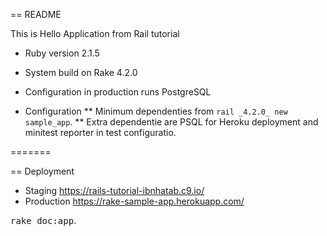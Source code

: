 == README

This is Hello Application from Rail tutorial

* Ruby version 2.1.5
* System build on Rake 4.2.0
* Configuration in production runs PostgreSQL

* Configuration
** Minimum dependenties from `rail _4.2.0_ new sample_app`.
** Extra dependentie are PSQL for Heroku deployment and 
  minitest reporter in test configuratio.

=======


== Deployment
* Staging https://rails-tutorial-ibnhatab.c9.io/
* Production https://rake-sample-app.herokuapp.com/

<tt>rake doc:app</tt>.

